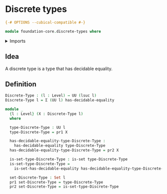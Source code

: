 # Discrete types

```agda
{-# OPTIONS --cubical-compatible #-}

module foundation-core.discrete-types where
```

<details><summary>Imports</summary>

```agda
open import foundation.decidable-equality
open import foundation.dependent-pair-types
open import foundation.universe-levels

open import foundation-core.sets
```

</details>

## Idea

A discrete type is a type that has decidable equality.

## Definition

```agda
Discrete-Type : (l : Level) → UU (lsuc l)
Discrete-Type l = Σ (UU l) has-decidable-equality

module _
  {l : Level} (X : Discrete-Type l)
  where

  type-Discrete-Type : UU l
  type-Discrete-Type = pr1 X

  has-decidable-equality-type-Discrete-Type :
    has-decidable-equality type-Discrete-Type
  has-decidable-equality-type-Discrete-Type = pr2 X

  is-set-type-Discrete-Type : is-set type-Discrete-Type
  is-set-type-Discrete-Type =
    is-set-has-decidable-equality has-decidable-equality-type-Discrete-Type

  set-Discrete-Type : Set l
  pr1 set-Discrete-Type = type-Discrete-Type
  pr2 set-Discrete-Type = is-set-type-Discrete-Type
```
